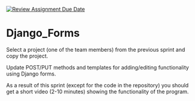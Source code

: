 [![Review Assignment Due Date](https://classroom.github.com/assets/deadline-readme-button-24ddc0f5d75046c5622901739e7c5dd533143b0c8e959d652212380cedb1ea36.svg)](https://classroom.github.com/a/uB-Ns0_Z)
# Django_Forms

Select a project (one of the team members) from the previous sprint and copy the project.

Update POST/PUT methods and templates for adding/editing functionality using Django forms. 


As a result of this sprint (except for the code in the repository) you should get a short video (2-10 minutes) showing
the functionality of the program.
